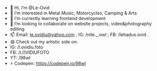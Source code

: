 - 👋 Hi, I’m @Le-Ovid
- 👀 I’m interested in Metal Music, Motorcycles, Camping & Arts
- 🌱 I’m currently learning frontend development
- 💞️ I’m looking to collaborate on website projects, video&photography editing
- 📫 Email: le.ovidiu@yahoo.com ; IG: /nite._.owl ; FB: /lehadus.ovid .
- 😄 Check out my artistic side on:
- IG: /l.ovidiu.foto
- FB: /LOVIDIUFOTO
- YT: /98wl
- ⚡ Codepen: https://codepen.io/98wl

<!---
Le-Ovid/Le-Ovid is a ✨ special ✨ repository because its `README.md` (this file) appears on your GitHub profile.
You can click the Preview link to take a look at your changes.
--->
